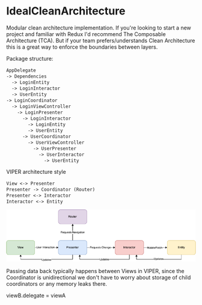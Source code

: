 # IdealCleanArchitecture

Modular clean architecture implementation. If you're looking to start a new project and familiar with Redux I'd recommend The Composable Architecture (TCA). But if your team prefers/understands Clean Architecture this is a great way to enforce the boundaries between layers.

Package structure:
```
AppDelegate
-> Dependencies
  -> LoginEntity
  -> LoginInteractor
  -> UserEntity
-> LoginCoordinator
  -> LoginViewController
    -> LoginPresenter
      -> LoginInteractor
        -> LoginEntity
        -> UserEntity
      -> UserCoordinator
        -> UserViewController
          -> UserPresenter
            -> UserInteractor
              -> UserEntity
```

VIPER architecture style
```
View <-> Presenter
Presenter -> Coordinator (Router)
Presenter <-> Interactor
Interactor <-> Entity
```
![VIPER](viper.png)

Passing data back typically happens between Views in VIPER, since the Coordinator is unidirectional we don't have to worry about storage of child coordinators or any memory leaks there.

viewB.delegate = viewA
